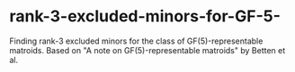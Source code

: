 # rank-3-excluded-minors-for-GF-5-

Finding rank-3 excluded minors for the class of GF(5)-representable matroids. Based on "A note on GF(5)-representable matroids" by Betten et al.
